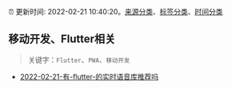 :alarm_clock: 更新时间: 2022-02-21 10:40:20。[来源分类](../README.md)、[标签分类](../TAGS.md)、[时间分类](../TIMELINE.md)

## 移动开发、Flutter相关


> 关键字：`Flutter`、`PWA`、`移动开发`



- [2022-02-21-有-flutter-的实时语音库推荐吗](https://www.v2ex.com/t/835461) 